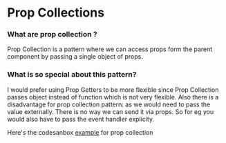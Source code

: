 # Prop Collections


### What are prop collection ?

Prop Collection is a pattern where we can access props form the parent component by passing a single object of props.

### What is so special about this pattern?

I would prefer using Prop Getters to be more flexible since Prop Collection passes object instead of function which is not very flexible. Also there is a disadvantage for prop collection pattern: as we would need to pass the value externally. There is no way we can send it via props. So for eg you would also have to pass the event handler explicity.


Here's the codesanbox [example](https://codesandbox.io/s/yrjmqol7j) for prop collection 

